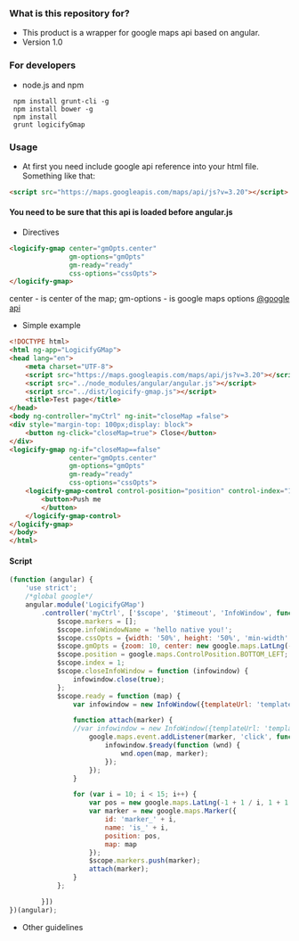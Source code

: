 ### What is this repository for? ###

* This product is a wrapper for google maps api based on angular.
* Version 1.0

### For developers ###

* node.js and npm
```shell
 npm install grunt-cli -g
 npm install bower -g
 npm install
 grunt logicifyGmap
```
### Usage ###
* At first you need include google api reference into your html file.
Something like that:
```html
<script src="https://maps.googleapis.com/maps/api/js?v=3.20"></script>
```
#### You need to be sure that this api is loaded before angular.js ####
* Directives
```html
<logicify-gmap center="gmOpts.center"
               gm-options="gmOpts"
               gm-ready="ready"
               css-options="cssOpts">
</logicify-gmap>
```
center - is center of the map;
gm-options  - is google maps options [@google api](https://developers.google.com/maps/documentation/javascript/tutorial)
* Simple example
```html
<!DOCTYPE html>
<html ng-app="LogicifyGMap">
<head lang="en">
    <meta charset="UTF-8">
    <script src="https://maps.googleapis.com/maps/api/js?v=3.20"></script>
    <script src="../node_modules/angular/angular.js"></script>
    <script src="../dist/logicify-gmap.js"></script>
    <title>Test page</title>
</head>
<body ng-controller="myCtrl" ng-init="closeMap =false">
<div style="margin-top: 100px;display: block">
    <button ng-click="closeMap=true"> Close</button>
</div>
<logicify-gmap ng-if="closeMap==false"
               center="gmOpts.center"
               gm-options="gmOpts"
               gm-ready="ready"
               css-options="cssOpts">
    <logicify-gmap-control control-position="position" control-index="1">
        <button>Push me
        </button>
    </logicify-gmap-control>
</logicify-gmap>
</body>
</html>
```
#### Script ####
```js
(function (angular) {
    'use strict';
    /*global google*/
    angular.module('LogicifyGMap')
        .controller('myCtrl', ['$scope', '$timeout', 'InfoWindow', function ($scope, $timeout, InfoWindow) {
            $scope.markers = [];
            $scope.infoWindowName = 'hello native you!';
            $scope.cssOpts = {width: '50%', height: '50%', 'min-width': '400px', 'min-height': '200px'};
            $scope.gmOpts = {zoom: 10, center: new google.maps.LatLng(-1, 1)};
            $scope.position = google.maps.ControlPosition.BOTTOM_LEFT;
            $scope.index = 1;
            $scope.closeInfoWindow = function (infowindow) {
                infowindow.close(true);
            };
            $scope.ready = function (map) {
                var infowindow = new InfoWindow({templateUrl: 'template.html'}); //create only one infowindow

                function attach(marker) {
                //var infowindow = new InfoWindow({templateUrl: 'template.html'}); //create infowindow for each marker
                    google.maps.event.addListener(marker, 'click', function (markerObj) {
                        infowindow.$ready(function (wnd) {
                            wnd.open(map, marker);
                        });
                    });
                }

                for (var i = 10; i < 15; i++) {
                    var pos = new google.maps.LatLng(-1 + 1 / i, 1 + 1 / i);
                    var marker = new google.maps.Marker({
                        id: 'marker_' + i,
                        name: 'is_' + i,
                        position: pos,
                        map: map
                    });
                    $scope.markers.push(marker);
                    attach(marker);
                }
            };

        }])
})(angular);
```
* Other guidelines